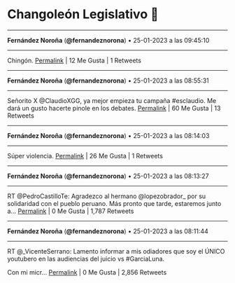 # Changoleón Legislativo 🙈
*****
**Fernández Noroña** (**@fernandeznorona**) • 25-01-2023 a las 09:45:10
*****
Chingón.
[Permalink](https://twitter.com/fernandeznorona/status/1618303981482315777) | 12 Me Gusta | 1 Retweets
*****
**Fernández Noroña** (**@fernandeznorona**) • 25-01-2023 a las 08:55:31
*****
Señorito X @ClaudioXGG, ya mejor empieza tu campaña #esclaudio. Me dará un gusto hacerte pinole en los debates.
[Permalink](https://twitter.com/fernandeznorona/status/1618291485631451136) | 60 Me Gusta | 13 Retweets
*****
**Fernández Noroña** (**@fernandeznorona**) • 25-01-2023 a las 08:14:03
*****
Súper violencia.
[Permalink](https://twitter.com/fernandeznorona/status/1618281050689671169) | 26 Me Gusta | 1 Retweets
*****
**Fernández Noroña** (**@fernandeznorona**) • 25-01-2023 a las 08:13:27
*****
RT @PedroCastilloTe: Agradezco al hermano @lopezobrador_  por su solidaridad con el pueblo peruano. Más pronto que tarde, estaremos junto a…
[Permalink](https://twitter.com/fernandeznorona/status/1618280900344844289) | 0 Me Gusta | 1,787 Retweets
*****
**Fernández Noroña** (**@fernandeznorona**) • 25-01-2023 a las 08:11:44
*****
RT @_VicenteSerrano: Lamento informar a mis odiadores que soy el ÚNICO youtubero en las audiencias del juicio vs #GarciaLuna. 


Con mi micr…
[Permalink](https://twitter.com/fernandeznorona/status/1618280469594001409) | 0 Me Gusta | 2,856 Retweets